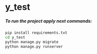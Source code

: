 # y_test

##### To run the project apply next commands:

```sh
pip install requirements.txt
cd y_test
python manage.py migrate
python manage.py runserver
```
